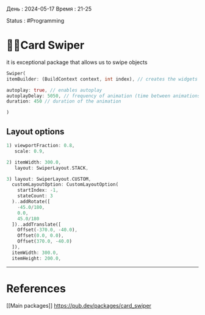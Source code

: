День : 2024-05-17 
Время : 21-25

Status : #Programming  


# 👨‍💻Card Swiper

it is exceptional package that allows us to swipe objects

```dart
Swiper(
itemBuilder: (BuildContext context, int index), // creates the widgets index times

autoplay: true, // enables autoplay
autoplayDelay: 5050, // frequency of animation (time between animations) (in milliseconds)
duration: 450 // duration of the animation

)
```

## Layout options

```dart
1) viewportFraction: 0.8,
   scale: 0.9,
```

```dart
2) itemWidth: 300.0,
   layout: SwiperLayout.STACK,
```

```dart
3) layout: SwiperLayout.CUSTOM,
  customLayoutOption: CustomLayoutOption(
    startIndex: -1,
    stateCount: 3
  )..addRotate([
    -45.0/180,
    0.0,
    45.0/180
  ])..addTranslate([
    Offset(-370.0, -40.0),
    Offset(0.0, 0.0),
    Offset(370.0, -40.0)
  ]),
  itemWidth: 300.0,
  itemHeight: 200.0,
```





---
# References

[[Main packages]]
https://pub.dev/packages/card_swiper
